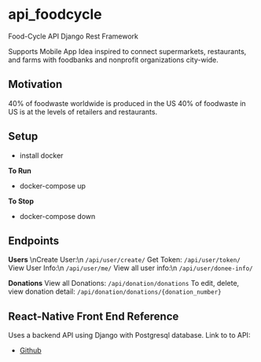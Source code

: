 # api_foodcycle
Food-Cycle API Django Rest Framework

Supports Mobile App Idea inspired to connect supermarkets, restaurants, and farms with foodbanks and nonprofit organizations city-wide.

## Motivation 
40% of foodwaste worldwide is produced in the US
40% of foodwaste in US is at the levels of retailers and restaurants. 

## Setup 
- install docker

**To Run**
- docker-compose up 

**To Stop**
- docker-compose down

## Endpoints 
**Users**
\nCreate User:\n
```/api/user/create/```
Get Token:
```/api/user/token/```
View User Info:\n
```/api/user/me/```
View all user info:\n
```/api/user/donee-info/```

**Donations**
View all Donations:
```/api/donation/donations```
To edit, delete, view donation detail:
```/api/donation/donations/{donation_number}```

## React-Native Front End Reference 
Uses a backend API using Django with Postgresql database. 
Link to to API:
- [Github](https://github.com/hertweckhr1/FoodCycle_Expo)

